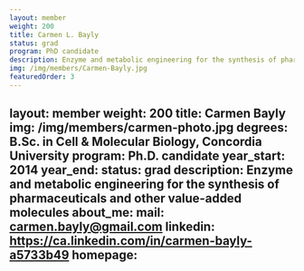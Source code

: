 ```yaml
---
layout: member
weight: 200
title: Carmen L. Bayly
status: grad
program: PhD candidate
description: Enzyme and metabolic engineering for the synthesis of pharmaceuticals and other value-added molecules
img: /img/members/Carmen-Bayly.jpg
featuredOrder: 3
---
```




layout: member
weight: 200
title: Carmen Bayly
img: /img/members/carmen-photo.jpg
degrees: B.Sc. in Cell & Molecular Biology, Concordia University 
program: Ph.D. candidate
year_start: 2014
year_end:
status: grad
description: Enzyme and metabolic engineering for the synthesis of pharmaceuticals and other value-added molecules
about_me: 
mail: carmen.bayly@gmail.com
linkedin: https://ca.linkedin.com/in/carmen-bayly-a5733b49
homepage: 
---
